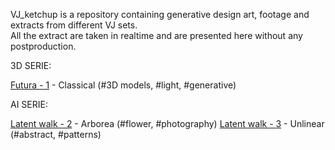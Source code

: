 VJ_ketchup is a repository containing generative design art, footage and extracts from different VJ sets. <br/>
All the extract are taken in realtime and are presented here without any postproduction.

3D SERIE:

[Futura - 1](https://github.com/MarcelloAmmendolia/VJ_FUTURA-1) - Classical (#3D models, #light, #generative)

AI SERIE: <br/>

[Latent walk - 2](https://github.com/MarcelloAmmendolia/VJ_Latent_walk_2) - Arborea (#flower, #photography)
[Latent walk - 3](https://github.com/MarcelloAmmendolia/VJ_Latent_walk_3) - Unlinear (#abstract, #patterns)


